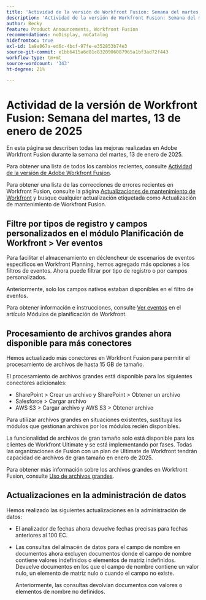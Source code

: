 ```yaml
---
title: 'Actividad de la versión de Workfront Fusion: Semana del martes, 13 de enero de 2025'
description: 'Actividad de la versión de Workfront Fusion: Semana del martes, 13 de enero de 2025'
author: Becky
feature: Product Announcements, Workfront Fusion
recommendations: noDisplay, noCatalog
hidefromtoc: true
exl-id: 1a9a867a-ed6c-4bcf-97fe-e352853b74e3
source-git-commit: e1bb6415a6d81c8320906087965a1bf3ad72f443
workflow-type: tm+mt
source-wordcount: '343'
ht-degree: 21%

---
```


# Actividad de la versión de Workfront Fusion: Semana del martes, 13 de enero de 2025

En esta página se describen todas las mejoras realizadas en Adobe Workfront Fusion durante la semana del martes, 13 de enero de 2025.

Para obtener una lista de todos los cambios recientes, consulte [Actividad de la versión de Adobe Workfront Fusion](/help/workfront-fusion/fusion-product-releases/fusion-release-activity.md).

Para obtener una lista de las correcciones de errores recientes en Workfront Fusion, consulte la página [Actualizaciones de mantenimiento de Workfront](https://experienceleague.adobe.com/en/docs/workfront-known-issues/releases/current-updates) y busque cualquier actualización etiquetada como Actualización de mantenimiento de Workfront Fusion.

## Filtre por tipos de registro y campos personalizados en el módulo Planificación de Workfront > Ver eventos

Para facilitar el almacenamiento en déclencheur de escenarios de eventos específicos en Workfront Planning, hemos agregado más opciones a los filtros de eventos. Ahora puede filtrar por tipo de registro o por campos personalizados.

Anteriormente, solo los campos nativos estaban disponibles en el filtro de eventos.

Para obtener información e instrucciones, consulte [Ver eventos](/help/workfront-fusion/references/apps-and-modules/adobe-connectors/workfront-planning-modules.md#watch-events) en el artículo Módulos de planificación de Workfront.

## Procesamiento de archivos grandes ahora disponible para más conectores

Hemos actualizado más conectores en Workfront Fusion para permitir el procesamiento de archivos de hasta 15 GB de tamaño.

El procesamiento de archivos grandes está disponible para los siguientes conectores adicionales:

* SharePoint > Crear un archivo y SharePoint > Obtener un archivo
* Salesforce > Cargar archivo
* AWS S3 > Cargar archivo y AWS S3 > Obtener archivo

Para utilizar archivos grandes en situaciones existentes, sustituya los módulos que gestionan archivos por los módulos recién disponibles.

La funcionalidad de archivos de gran tamaño solo está disponible para los clientes de Workfront Ultimate y se está implementando por fases. Todas las organizaciones de Fusion con un plan de Ultimate de Workfront tendrán capacidad de archivos de gran tamaño en enero de 2025.

Para obtener más información sobre los archivos grandes en Workfront Fusion, consulte [Uso de archivos grandes](/help/workfront-fusion/references/scenarios/fusion-large-files.md).


## Actualizaciones en la administración de datos

Hemos realizado las siguientes actualizaciones en la administración de datos:

* El analizador de fechas ahora devuelve fechas precisas para fechas anteriores al 100 EC.
* Las consultas del almacén de datos para el campo de nombre en documentos ahora excluyen documentos donde el campo de nombre contiene valores indefinidos o elementos de matriz indefinidos. Devuelve documentos en los que el campo de nombre contiene un valor nulo, un elemento de matriz nulo o cuando el campo no existe.

  Anteriormente, las consultas devolvían documentos con valores o elementos de nombre no definidos.

